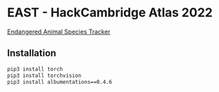 # EAST - HackCambridge Atlas 2022
[Endangered Animal Species Tracker](https://devpost.com/software/e-a-s-t)

## Installation
```bash
pip3 install torch
pip3 install torchvision
pip3 install albumentations==0.4.6
```